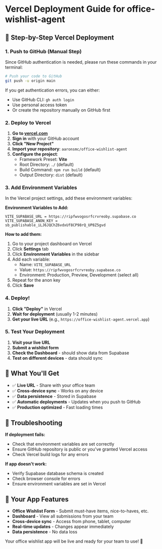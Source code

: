 # Vercel Deployment Guide for office-wishlist-agent

## 🚀 Step-by-Step Vercel Deployment

### 1. Push to GitHub (Manual Step)
Since GitHub authentication is needed, please run these commands in your terminal:

```bash
# Push your code to GitHub
git push -u origin main
```

If you get authentication errors, you can either:
- Use GitHub CLI: `gh auth login`
- Use personal access token
- Or create the repository manually on GitHub first

### 2. Deploy to Vercel

1. **Go to [vercel.com](https://vercel.com)**
2. **Sign in** with your GitHub account
3. **Click "New Project"**
4. **Import your repository**: `aaronsmc/office-wishlist-agent`
5. **Configure the project**:
   - Framework Preset: **Vite**
   - Root Directory: `./` (default)
   - Build Command: `npm run build` (default)
   - Output Directory: `dist` (default)

### 3. Add Environment Variables

In the Vercel project settings, add these environment variables:

**Environment Variables to Add:**
```
VITE_SUPABASE_URL = https://ripfwvogosrfcrvreoby.supabase.co
VITE_SUPABASE_ANON_KEY = sb_publishable_iLJ6JQChZ6vdxUf8CP98rQ_UP8Z5gvd
```

**How to add them:**
1. Go to your project dashboard on Vercel
2. Click **Settings** tab
3. Click **Environment Variables** in the sidebar
4. Add each variable:
   - Name: `VITE_SUPABASE_URL`
   - Value: `https://ripfwvogosrfcrvreoby.supabase.co`
   - Environment: Production, Preview, Development (select all)
5. Repeat for the anon key
6. Click **Save**

### 4. Deploy!

1. **Click "Deploy"** in Vercel
2. **Wait for deployment** (usually 1-2 minutes)
3. **Get your live URL** (e.g., `https://office-wishlist-agent.vercel.app`)

### 5. Test Your Deployment

1. **Visit your live URL**
2. **Submit a wishlist form**
3. **Check the Dashboard** - should show data from Supabase
4. **Test on different devices** - data should sync

## 🎯 What You'll Get

- ✅ **Live URL** - Share with your office team
- ✅ **Cross-device sync** - Works on any device
- ✅ **Data persistence** - Stored in Supabase
- ✅ **Automatic deployments** - Updates when you push to GitHub
- ✅ **Production optimized** - Fast loading times

## 🔧 Troubleshooting

**If deployment fails:**
- Check that environment variables are set correctly
- Ensure GitHub repository is public or you've granted Vercel access
- Check Vercel build logs for any errors

**If app doesn't work:**
- Verify Supabase database schema is created
- Check browser console for errors
- Ensure environment variables are set in Vercel

## 📱 Your App Features

- **Office Wishlist Form** - Submit must-have items, nice-to-haves, etc.
- **Dashboard** - View all submissions from your team
- **Cross-device sync** - Access from phone, tablet, computer
- **Real-time updates** - Changes appear immediately
- **Data persistence** - No data loss

Your office wishlist app will be live and ready for your team to use! 🎉
